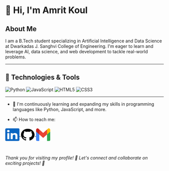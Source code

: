 
# 👋 Hi, I'm Amrit Koul 


## About Me

I am a B.Tech student specializing in Artificial Intelligence and Data Science at Dwarkadas J. Sanghvi College of Engineering. I'm eager to learn and leverage AI, data science, and web development to tackle real-world problems.

----
## 🔧 Technologies & Tools
![Python](https://img.shields.io/badge/-Python-3776AB?style=flat&logo=python&logoColor=white)
![JavaScript](https://img.shields.io/badge/-JavaScript-F7DF1E?style=flat&logo=javascript&logoColor=black)
![HTML5](https://img.shields.io/badge/-HTML5-E34F26?style=flat&logo=html5&logoColor=white)
![CSS3](https://img.shields.io/badge/-CSS3-1572B6?style=flat&logo=css3&logoColor=white)

----

- 🌱 I'm continuously learning and expanding my skills in programming languages like Python, JavaScript, and more.

- 📫 How to reach me:<br>
<p align="left">
  <a href="https://www.linkedin.com/in/amrit-koul/" target="_blank">
    <img align="center" src="images/LinkedIn_Logo.png" alt="https://www.linkedin.com/in/amrit-koul/" height="40" width="45" />
  </a>
  <a href="https://github.com/Amrit-koul" target="_blank">
    <img align="center" src="images/GitHub_Logo.png" alt="https://github.com/Amrit-koul" height="40" width="45" />
  </a>
  <a href="mailto:amritkoul19@gmail.com" target="_blank">
    <img align="center" src="images/Gmail_icon.png" alt="https://github.com/Amrit-koul" height="40" width="45" />
  </a>
</p>
<br>

*Thank you for visiting my profile! 🤝 Let's connect and collaborate on exciting projects! 🚀*


